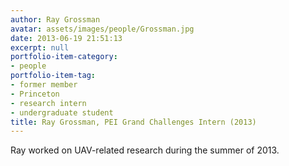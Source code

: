```yaml
---
author: Ray Grossman
avatar: assets/images/people/Grossman.jpg
date: 2013-06-19 21:51:13
excerpt: null
portfolio-item-category:
- people
portfolio-item-tag:
- former member
- Princeton
- research intern
- undergraduate student
title: Ray Grossman, PEI Grand Challenges Intern (2013)
---
```


 

Ray worked on UAV-related research during the summer of 2013.